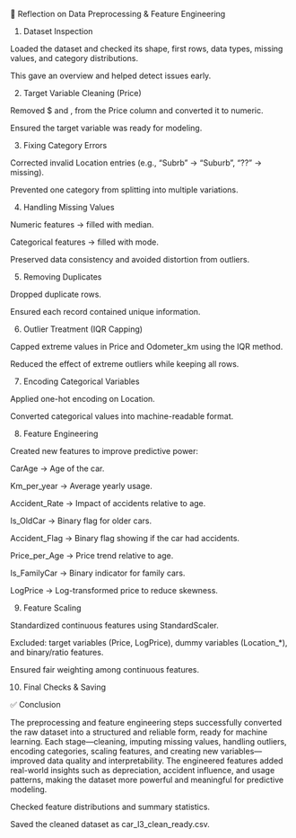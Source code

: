  🔎 Reflection on Data Preprocessing & Feature Engineering

1. Dataset Inspection

Loaded the dataset and checked its shape, first rows, data types, missing values, and category distributions.

This gave an overview and helped detect issues early.

2. Target Variable Cleaning (Price)

Removed $ and , from the Price column and converted it to numeric.

Ensured the target variable was ready for modeling.

3. Fixing Category Errors

Corrected invalid Location entries (e.g., “Subrb” → “Suburb”, “??” → missing).

Prevented one category from splitting into multiple variations.

4. Handling Missing Values

Numeric features → filled with median.

Categorical features → filled with mode.

Preserved data consistency and avoided distortion from outliers.

5. Removing Duplicates

Dropped duplicate rows.

Ensured each record contained unique information.

6. Outlier Treatment (IQR Capping)

Capped extreme values in Price and Odometer_km using the IQR method.

Reduced the effect of extreme outliers while keeping all rows.

7. Encoding Categorical Variables

Applied one-hot encoding on Location.

Converted categorical values into machine-readable format.

8. Feature Engineering

Created new features to improve predictive power:

CarAge → Age of the car.

Km_per_year → Average yearly usage.

Accident_Rate → Impact of accidents relative to age.

Is_OldCar → Binary flag for older cars.

Accident_Flag → Binary flag showing if the car had accidents.

Price_per_Age → Price trend relative to age.

Is_FamilyCar → Binary indicator for family cars.

LogPrice → Log-transformed price to reduce skewness.

9. Feature Scaling

Standardized continuous features using StandardScaler.

Excluded: target variables (Price, LogPrice), dummy variables (Location_*), and binary/ratio features.

Ensured fair weighting among continuous features.

10. Final Checks & Saving

✅ Conclusion

The preprocessing and feature engineering steps successfully converted the raw dataset into a structured and reliable form, ready for machine learning. Each stage—cleaning, imputing missing values, handling outliers, encoding categories, scaling features, and creating new variables—improved data quality and interpretability. The engineered features added real-world insights such as depreciation, accident influence, and usage patterns, making the dataset more powerful and meaningful for predictive modeling.



Checked feature distributions and summary statistics.

Saved the cleaned dataset as car_l3_clean_ready.csv.

